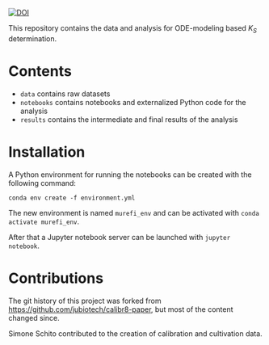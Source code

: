 ﻿[![DOI](https://zenodo.org/badge/462239542.svg)](https://zenodo.org/badge/latestdoi/462239542)
 
 This repository contains the data and analysis for ODE-modeling based $K_S$ determination.

# Contents
* `data` contains raw datasets
* `notebooks` contains notebooks and externalized Python code for the analysis
* `results` contains the intermediate and final results of the analysis
# Installation
A Python environment for running the notebooks can be created with the following command:

```
conda env create -f environment.yml
```

The new environment is named `murefi_env` and can be activated with `conda activate murefi_env`.

After that a Jupyter notebook server can be launched with `jupyter notebook`.

# Contributions
The git history of this project was forked from https://github.com/jubiotech/calibr8-paper, but most of the content changed since.

Simone Schito contributed to the creation of calibration and cultivation data.
